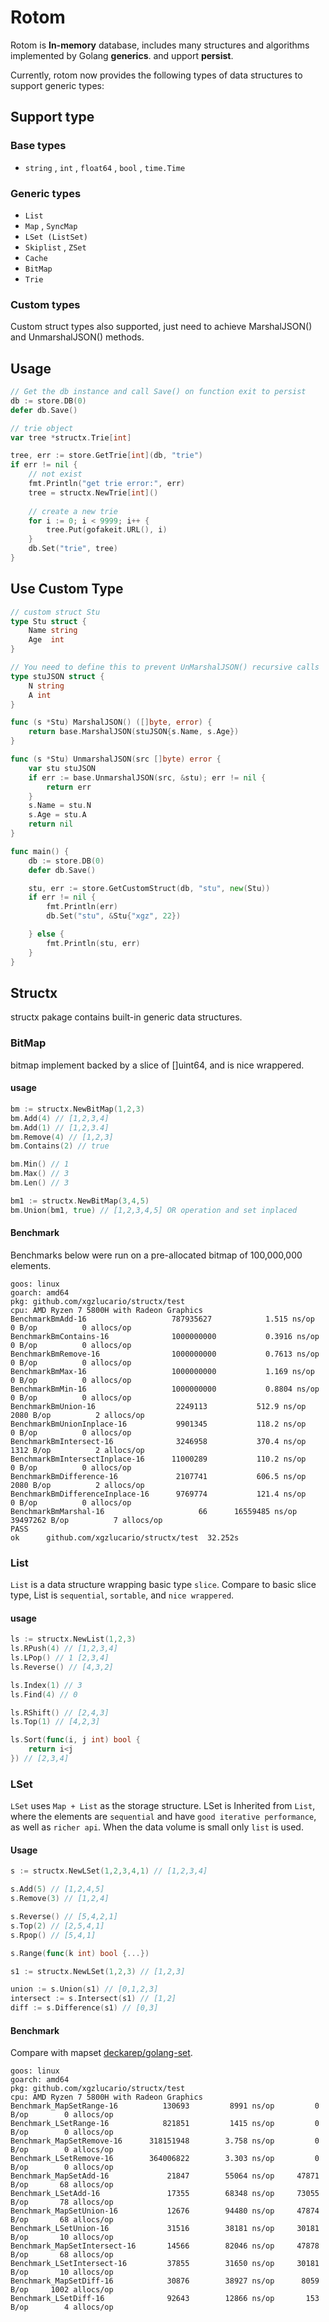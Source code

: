 # Rotom

Rotom is **In-memory** database, includes many structures and algorithms implemented by Golang **generics**. and upport **persist**.

Currently, rotom now provides the following types of data structures to support generic types:

## Support type
### Base types
- `string` , `int` , `float64` , `bool` , `time.Time` 

### Generic types
- `List`
- `Map` , `SyncMap`
- `LSet (ListSet)`
- `Skiplist` , `ZSet`
- `Cache`
- `BitMap`
- `Trie`

### Custom types
Custom struct types also supported, just need to achieve MarshalJSON() and UnmarshalJSON() methods.

## Usage
```go
// Get the db instance and call Save() on function exit to persist
db := store.DB(0)
defer db.Save()

// trie object
var tree *structx.Trie[int]

tree, err := store.GetTrie[int](db, "trie")
if err != nil {
	// not exist
	fmt.Println("get trie error:", err)
	tree = structx.NewTrie[int]()
	
	// create a new trie
	for i := 0; i < 9999; i++ {
		tree.Put(gofakeit.URL(), i)
	}
	db.Set("trie", tree)
}
```

## Use Custom Type
```go
// custom struct Stu
type Stu struct {
	Name string
	Age  int
}

// You need to define this to prevent UnMarshalJSON() recursive calls
type stuJSON struct {
	N string
	A int
}

func (s *Stu) MarshalJSON() ([]byte, error) {
	return base.MarshalJSON(stuJSON{s.Name, s.Age})
}

func (s *Stu) UnmarshalJSON(src []byte) error {
	var stu stuJSON
	if err := base.UnmarshalJSON(src, &stu); err != nil {
		return err
	}
	s.Name = stu.N
	s.Age = stu.A
	return nil
}

func main() {
	db := store.DB(0)
	defer db.Save()

	stu, err := store.GetCustomStruct(db, "stu", new(Stu))
	if err != nil {
		fmt.Println(err)
		db.Set("stu", &Stu{"xgz", 22})

	} else {
		fmt.Println(stu, err)
	}
}
```

## Structx
structx pakage contains built-in generic data structures.

### BitMap
bitmap implement backed by a slice of []uint64, and is nice wrappered.

#### usage

```go
bm := structx.NewBitMap(1,2,3)
bm.Add(4) // [1,2,3,4]
bm.Add(1) // [1,2,3.4]
bm.Remove(4) // [1,2,3]
bm.Contains(2) // true

bm.Min() // 1
bm.Max() // 3
bm.Len() // 3

bm1 := structx.NewBitMap(3,4,5)
bm.Union(bm1, true) // [1,2,3,4,5] OR operation and set inplaced
```

#### Benchmark

Benchmarks below were run on a pre-allocated bitmap of 100,000,000 elements.

```
goos: linux
goarch: amd64
pkg: github.com/xgzlucario/structx/test
cpu: AMD Ryzen 7 5800H with Radeon Graphics         
BenchmarkBmAdd-16                  	787935627	         1.515 ns/op	       0 B/op	       0 allocs/op
BenchmarkBmContains-16             	1000000000	         0.3916 ns/op	       0 B/op	       0 allocs/op
BenchmarkBmRemove-16               	1000000000	         0.7613 ns/op	       0 B/op	       0 allocs/op
BenchmarkBmMax-16                  	1000000000	         1.169 ns/op	       0 B/op	       0 allocs/op
BenchmarkBmMin-16                  	1000000000	         0.8804 ns/op	       0 B/op	       0 allocs/op
BenchmarkBmUnion-16                	 2249113	       512.9 ns/op	    2080 B/op	       2 allocs/op
BenchmarkBmUnionInplace-16         	 9901345	       118.2 ns/op	       0 B/op	       0 allocs/op
BenchmarkBmIntersect-16            	 3246958	       370.4 ns/op	    1312 B/op	       2 allocs/op
BenchmarkBmIntersectInplace-16     	11000289	       110.2 ns/op	       0 B/op	       0 allocs/op
BenchmarkBmDifference-16           	 2107741	       606.5 ns/op	    2080 B/op	       2 allocs/op
BenchmarkBmDifferenceInplace-16    	 9769774	       121.4 ns/op	       0 B/op	       0 allocs/op
BenchmarkBmMarshal-16              	      66	  16559485 ns/op	39497262 B/op	       7 allocs/op
PASS
ok  	github.com/xgzlucario/structx/test	32.252s
```

### List

`List` is a data structure wrapping basic type `slice`.  Compare to basic slice type, List is `sequential`, `sortable`, and `nice wrappered`.

#### usage

```go
ls := structx.NewList(1,2,3)
ls.RPush(4) // [1,2,3,4]
ls.LPop() // 1 [2,3,4]
ls.Reverse() // [4,3,2]

ls.Index(1) // 3
ls.Find(4) // 0

ls.RShift() // [2,4,3]
ls.Top(1) // [4,2,3]

ls.Sort(func(i, j int) bool {
	return i<j
}) // [2,3,4]
```

### LSet

`LSet` uses `Map + List` as the storage structure. LSet is Inherited from `List`, where the elements are `sequential` and have `good iterative performance`, as well as `richer api`. When the data volume is small only `list` is used.

#### Usage

```go
s := structx.NewLSet(1,2,3,4,1) // [1,2,3,4]

s.Add(5) // [1,2,4,5]
s.Remove(3) // [1,2,4]

s.Reverse() // [5,4,2,1]
s.Top(2) // [2,5,4,1]
s.Rpop() // [5,4,1]

s.Range(func(k int) bool {...})

s1 := structx.NewLSet(1,2,3) // [1,2,3]

union := s.Union(s1) // [0,1,2,3]
intersect := s.Intersect(s1) // [1,2]
diff := s.Difference(s1) // [0,3]
```

#### Benchmark

Compare with mapset [deckarep/golang-set](https://github.com/deckarep/golang-set).

```
goos: linux
goarch: amd64
pkg: github.com/xgzlucario/structx/test
cpu: AMD Ryzen 7 5800H with Radeon Graphics  
Benchmark_MapSetRange-16          130693	     8991 ns/op	        0 B/op	      0 allocs/op
Benchmark_LSetRange-16            821851	     1415 ns/op	        0 B/op	      0 allocs/op
Benchmark_MapSetRemove-16      318151948	    3.758 ns/op	        0 B/op	      0 allocs/op
Benchmark_LSetRemove-16        364006822	    3.303 ns/op	        0 B/op	      0 allocs/op
Benchmark_MapSetAdd-16         	   21847	    55064 ns/op	    47871 B/op	     68 allocs/op
Benchmark_LSetAdd-16               17355	    68348 ns/op	    73055 B/op	     78 allocs/op
Benchmark_MapSetUnion-16           12676	    94480 ns/op	    47874 B/op	     68 allocs/op
Benchmark_LSetUnion-16             31516	    38181 ns/op	    30181 B/op	     10 allocs/op
Benchmark_MapSetIntersect-16       14566	    82046 ns/op	    47878 B/op	     68 allocs/op
Benchmark_LSetIntersect-16         37855	    31650 ns/op	    30181 B/op	     10 allocs/op
Benchmark_MapSetDiff-16            30876	    38927 ns/op	     8059 B/op	   1002 allocs/op
Benchmark_LSetDiff-16          	   92643	    12866 ns/op	      153 B/op	      4 allocs/op
```

